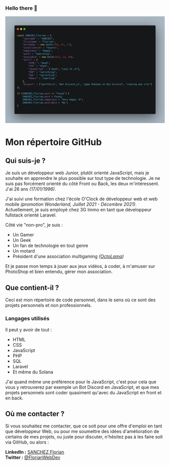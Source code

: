 ### Hello there 👋

<!--
**SANCHEZFlorian/SANCHEZFlorian** is a ✨ _special_ ✨ repository because its `README.md` (this file) appears on your GitHub profile.

Here are some ideas to get you started:

- 🔭 I’m currently working on ...
- 🌱 I’m currently learning ...
- 👯 I’m looking to collaborate on ...
- 🤔 I’m looking for help with ...
- 💬 Ask me about ...
- 📫 How to reach me: ...
- 😄 Pronouns: ...
- ⚡ Fun fact: ...
-->
![Cover](https://github.com/SANCHEZFlorian/SANCHEZFlorian/blob/main/img/carbon.png)
# Mon répertoire GitHub

## Qui suis-je ? 
Je suis un développeur web Junior, plutôt orienté JavaScript, mais je souhaite en apprendre le plus possible sur tout type de technologie. Je ne suis pas forcément orienté du côté Front ou Back, les deux m'intéressent.  
J'ai 26 ans _(17/01/1996)_.  

J'ai suivi une formation chez l'école O'Clock de développeur web et web mobile _(promotion Wonderland, Juillet 2021 - Décembre 2021)_.
Actuellement, je suis employé chez 3G Immo en tant que développeur fullstack orienté Laravel.

Côté vie "non-pro", je suis : 
- Un Gamer
- Un Geek
- Un fan de technologie en tout genre
- Un motard
- Président d'une association multigaming _([OctoLama](https://twitter.com/OctoLama))_

Et je passe mon temps à jouer aux jeux vidéos, à coder, à m'amuser sur PhotoShop et bien entendu, gérer mon association.

## Que contient-il ? 
Ceci est mon répertoire de code personnel, dans le sens où ce sont des projets personnels et non professionnels.

### Langages utilisés
Il peut y avoir de tout :
* HTML
* CSS
* JavaScript
* PHP
* SQL
* Laravel
* Et même du Solana
  
J'ai quand même une préférence pour le JavaScript, c'est pour cela que vous y retrouverez par exemple un Bot Discord en JavaScript, et que mes projets personnels sont coder quasiment qu'avec du JavaScript en front et en back. 

## Où me contacter ?
Si vous souhaitez me contacter, que ce soit pour une offre d'emploi en tant que développeur Web, ou pour me soumettre des idées d'amélioration de certains de mes projets, ou juste pour discuter, n'hésitez pas à les faire soit via GitHub, ou alors :  

__LinkedIn :__ [SANCHEZ Florian](https://www.linkedin.com/in/sanchez-florian/)  
__Twitter :__ [@FlorianWebDev](https://twitter.com/FlorianWebDev)  
